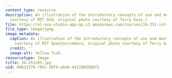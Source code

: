 ```yaml
---
content_type: resource
description: An illustration of the introductory concepts of use and mention. (Image
  courtesy of MIT OCW, original photo courtesy of Terry Goss.)
file: https://ol-ocw-studio-app-qa.s3.amazonaws.com/courses/24-251-introduction-to-philosophy-of-language-spring-2005/09b31378f85c50f9a5ebe91198d56bf2_24-251s05.jpg
file_type: image/jpeg
image_metadata:
  caption: An illustration of the introductory concepts of use and mention. (Image
    courtesy of MIT OpenCourseWare, original photo courtesy of Terry Goss.)
  credit: ''
  image-alt: Yellow fish.
resourcetype: Image
title: 24-251s05.jpg
uid: 09b31378-f85c-50f9-a5eb-e91198d56bf2
---
```

